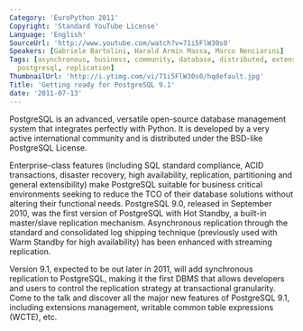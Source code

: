 ```yaml
---
Category: 'EuroPython 2011'
Copyright: 'Standard YouTube License'
Language: 'English'
SourceUrl: 'http://www.youtube.com/watch?v=71i5FlW30s0'
Speakers: [Gabriele Bartolini, Harald Armin Massa, Marco Nenciarini]
Tags: [asynchronous, business, community, database, distributed, extensions, partitioning,
  postgresql, replication]
ThumbnailUrl: 'http://i.ytimg.com/vi/71i5FlW30s0/hqdefault.jpg'
Title: 'Getting ready for PostgreSQL 9.1'
date: '2011-07-13'
---
```

PostgreSQL is an advanced, versatile open-source database management system
that integrates perfectly with Python. It is developed by a very active
international community and is distributed under the BSD-like PostgreSQL
License.

Enterprise-class features (including SQL standard compliance, ACID
transactions, disaster recovery, high availability, replication, partitioning
and general extensibility) make PostgreSQL suitable for business critical
environments seeking to reduce the TCO of their database solutions without
altering their functional needs. PostgreSQL 9.0, released in September 2010,
was the first version of PostgreSQL with Hot Standby, a built-in master/slave
replication mechanism. Asynchronous replication through the standard and
consolidated log shipping technique (previously used with Warm Standby for
high availability) has been enhanced with streaming replication.

Version 9.1, expected to be out later in 2011, will add synchronous
replication to PostgreSQL, making it the first DBMS that allows developers and
users to control the replication strategy at transactional granularity. Come
to the talk and discover all the major new features of PostgreSQL 9.1,
including extensions management, writable common table expressions (WCTE),
etc.

